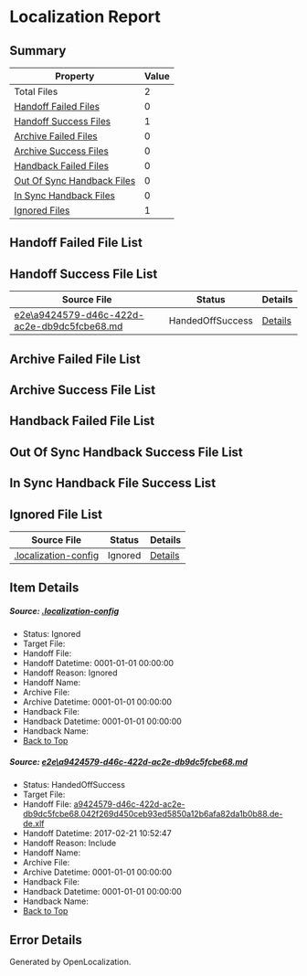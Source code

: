 # <a name='report-top'></a> Localization Report

## Summary
 Property | Value 
 -------- | ----- 
 Total Files | 2
[ Handoff Failed Files ](#handoff-failed-list)| 0
[ Handoff Success Files ](#handoff-success-list)| 1
[ Archive Failed Files ](#archive-failed-list)| 0
[ Archive Success Files ](#archive-success-list)| 0
[ Handback Failed Files ](#handback-failed-list)| 0
[ Out Of Sync Handback Files ](#outofsync-handback-success-list)| 0
[ In Sync Handback Files ](#insync-handback-success-list)| 0
[ Ignored Files ](#ignored-list)| 1

## <a name='handoff-failed-list'></a> Handoff Failed File List

## <a name='handoff-success-list'></a> Handoff Success File List
 Source File | Status | Details 
 ----------- | ------ | ------- 
 [e2e\a9424579-d46c-422d-ac2e-db9dc5fcbe68.md](https://github.com/OpenLocalizationTestOrg/ol-test4/blob/7a6f3e3f62068df00a148fdedb9dbc778fbfdea8/e2e/a9424579-d46c-422d-ac2e-db9dc5fcbe68.md) | HandedOffSuccess | [Details](#d1332fcc5881f224a2eadba9b5240d6274cb99251)

## <a name='archive-failed-list'></a> Archive Failed File List

## <a name='archive-success-list'></a> Archive Success File List

## <a name='handback-failed-list'></a> Handback Failed File List

## <a name='outofsync-handback-success-list'></a> Out Of Sync Handback Success File List

## <a name='insync-handback-success-list'></a> In Sync Handback File Success List

## <a name='ignored-list'></a> Ignored File List
 Source File | Status | Details 
 ----------- | ------ | ------- 
 [.localization-config](https://github.com/OpenLocalizationTestOrg/ol-test4/blob/7a6f3e3f62068df00a148fdedb9dbc778fbfdea8/.localization-config) | Ignored | [Details](#cb0632cf59c1387fc1742bfb9fa3c47f87e2e5c90)

## Item Details
##### <a name='cb0632cf59c1387fc1742bfb9fa3c47f87e2e5c90'></a> Source: [.localization-config](https://github.com/OpenLocalizationTestOrg/ol-test4/blob/7a6f3e3f62068df00a148fdedb9dbc778fbfdea8/.localization-config)
* Status: Ignored
* Target File: 
* Handoff File: 
* Handoff Datetime: 0001-01-01 00:00:00
* Handoff Reason: Ignored
* Handoff Name: 
* Archive File: 
* Archive Datetime: 0001-01-01 00:00:00
* Handback File: 
* Handback Datetime: 0001-01-01 00:00:00
* Handback Name: 
* [Back to Top](#report-top)

##### <a name='d1332fcc5881f224a2eadba9b5240d6274cb99251'></a> Source: [e2e\a9424579-d46c-422d-ac2e-db9dc5fcbe68.md](https://github.com/OpenLocalizationTestOrg/ol-test4/blob/7a6f3e3f62068df00a148fdedb9dbc778fbfdea8/e2e/a9424579-d46c-422d-ac2e-db9dc5fcbe68.md)
* Status: HandedOffSuccess
* Target File: 
* Handoff File: [a9424579-d46c-422d-ac2e-db9dc5fcbe68.042f269d450ceb93ed5850a12b6afa82da1b0b88.de-de.xlf](https://github.com/OpenLocalizationTestOrg/ol-test4-handoff/blob/17237df4860b156c714c94343ccc1263069c67c3/ol-handoff/OpenLocalizationTestOrg/ol-test4-dede/xinjiang/ht/a9424579-d46c-422d-ac2e-db9dc5fcbe68.042f269d450ceb93ed5850a12b6afa82da1b0b88.de-de.xlf)
* Handoff Datetime: 2017-02-21 10:52:47
* Handoff Reason: Include
* Handoff Name: 
* Archive File: 
* Archive Datetime: 0001-01-01 00:00:00
* Handback File: 
* Handback Datetime: 0001-01-01 00:00:00
* Handback Name: 
* [Back to Top](#report-top)


## Error Details

Generated by OpenLocalization.
